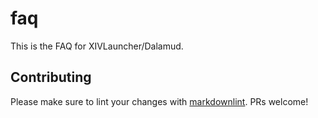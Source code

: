 # faq

This is the FAQ for XIVLauncher/Dalamud.

## Contributing

Please make sure to lint your changes with [markdownlint](https://github.com/DavidAnson/markdownlint). PRs welcome!
